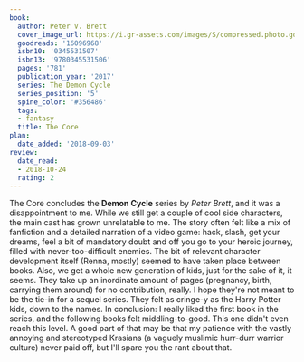 ```yaml
---
book:
  author: Peter V. Brett
  cover_image_url: https://i.gr-assets.com/images/S/compressed.photo.goodreads.com/books/1487946539l/16096968._SX98_.jpg
  goodreads: '16096968'
  isbn10: '0345531507'
  isbn13: '9780345531506'
  pages: '781'
  publication_year: '2017'
  series: The Demon Cycle
  series_position: '5'
  spine_color: '#356486'
  tags:
  - fantasy
  title: The Core
plan:
  date_added: '2018-09-03'
review:
  date_read:
  - 2018-10-24
  rating: 2
---
```


The Core concludes the **Demon Cycle** series by *Peter Brett*, and it was a disappointment to me. While we still get a couple of cool side characters, the main cast has grown unrelatable to me. The story often felt like a mix of fanfiction and a detailed narration of a video game: hack, slash, get your dreams, feel a bit of mandatory doubt and off you go to your heroic journey, filled with never-too-difficult enemies. The bit of relevant character development itself (Renna, mostly) seemed to have taken place between books.
Also, we get a whole new generation of kids, just for the sake of it, it seems. They take up an inordinate amount of pages (pregnancy, birth, carrying them around) for no contribution, really. I hope they're not meant to be the tie-in for a sequel series. They felt as cringe-y as the Harry Potter kids, down to the names.
In conclusion: I really liked the first book in the series, and the following books felt middling-to-good. This one didn't even reach this level. A good part of that may be that my patience with the vastly annoying and stereotyped Krasians (a vaguely muslimic hurr-durr warrior culture) never paid off, but I'll spare you the rant about that.
